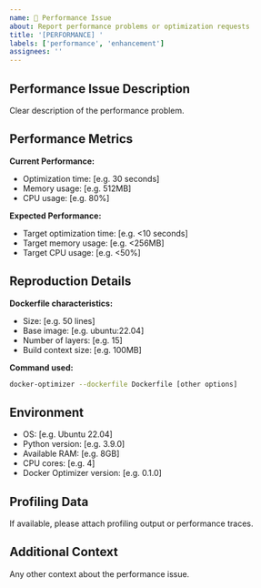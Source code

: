 ```yaml
---
name: 🚀 Performance Issue
about: Report performance problems or optimization requests
title: '[PERFORMANCE] '
labels: ['performance', 'enhancement']
assignees: ''
---
```


## Performance Issue Description
Clear description of the performance problem.

## Performance Metrics
**Current Performance:**
- Optimization time: [e.g. 30 seconds]
- Memory usage: [e.g. 512MB]
- CPU usage: [e.g. 80%]

**Expected Performance:**
- Target optimization time: [e.g. <10 seconds]
- Target memory usage: [e.g. <256MB]
- Target CPU usage: [e.g. <50%]

## Reproduction Details
**Dockerfile characteristics:**
- Size: [e.g. 50 lines]
- Base image: [e.g. ubuntu:22.04]
- Number of layers: [e.g. 15]
- Build context size: [e.g. 100MB]

**Command used:**
```bash
docker-optimizer --dockerfile Dockerfile [other options]
```

## Environment
- OS: [e.g. Ubuntu 22.04]
- Python version: [e.g. 3.9.0]
- Available RAM: [e.g. 8GB]
- CPU cores: [e.g. 4]
- Docker Optimizer version: [e.g. 0.1.0]

## Profiling Data
If available, please attach profiling output or performance traces.

## Additional Context
Any other context about the performance issue.